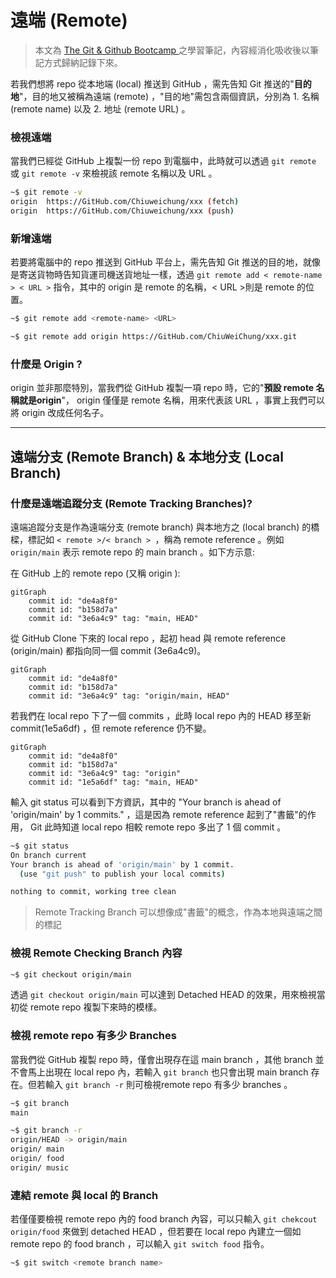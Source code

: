 # 遠端 (Remote) 

> 本文為 [The Git & Github Bootcamp
](https://www.udemy.com/course/git-and-github-bootcamp/
) 之學習筆記，內容經消化吸收後以筆記方式歸納記錄下來。

若我們想將 repo 從本地端 (local) 推送到 GitHub ，需先告知 Git 推送的"**目的地**"，目的地又被稱為遠端 (remote) ，"目的地"需包含兩個資訊，分別為 1. 名稱 (remote name) 以及 2. 地址 (remote URL) 。

### **檢視遠端**

當我們已經從 GitHub 上複製一份 repo 到電腦中，此時就可以透過 `git remote` 或 `git remote -v` 來檢視該 remote 名稱以及 URL 。

```bash
~$ git remote -v
origin  https://GitHub.com/Chiuweichung/xxx (fetch)
origin  https://GitHub.com/Chiuweichung/xxx (push)
```

### **新增遠端**

若要將電腦中的 repo 推送到 GitHub 平台上，需先告知 Git 推送的目的地，就像是寄送貨物時告知貨運司機送貨地址一樣，透過 `git remote add < remote-name > < URL >` 指令，其中的 origin 是 remote 的名稱，< URL >則是 remote 的位置。

```bash
~$ git remote add <remote-name> <URL>
```

```bash
~$ git remote add origin https://GitHub.com/ChiuWeiChung/xxx.git
```

### **什麼是 Origin** ?

origin 並非那麼特別，當我們從 GitHub 複製一項 repo 時，它的"**預設 remote 名稱就是origin**"， origin 僅僅是 remote 名稱，用來代表該 URL ，事實上我們可以將 origin 改成任何名子。

---

## 遠端分支 (Remote Branch) & 本地分支 (Local Branch)

### **什麼是遠端追蹤分支 (Remote Tracking Branches)**?

遠端追蹤分支是作為遠端分支 (remote branch) 與本地方之 (local branch) 的橋樑，標記如 `< remote >/< branch > `，稱為 remote reference 。例如 `origin/main` 表示 remote repo 的 main branch 。如下方示意:

在 GitHub 上的 remote repo (又稱 origin ):

```mermaid       
gitGraph
    commit id: "de4a8f0"
    commit id: "b158d7a"
    commit id: "3e6a4c9" tag: "main, HEAD"
```

從 GitHub Clone 下來的 local repo ，起初 head 與 remote reference (origin/main) 都指向同一個 commit (3e6a4c9)。

```mermaid    
gitGraph
    commit id: "de4a8f0"
    commit id: "b158d7a"
    commit id: "3e6a4c9" tag: "origin/main, HEAD"
```

若我們在 local repo 下了一個 commits ，此時 local repo 內的 HEAD 移至新commit(1e5a6df) ，但 remote reference 仍不變。

```mermaid
gitGraph
    commit id: "de4a8f0"
    commit id: "b158d7a"
    commit id: "3e6a4c9" tag: "origin"
    commit id: "1e5a6df" tag: "main, HEAD"
```

輸入 git status 可以看到下方資訊，其中的 "Your branch is ahead of 'origin/main' by 1 commits." ，這是因為 remote reference 起到了"書籤"的作用， Git 此時知道 local repo 相較 remote repo 多出了 1 個 commit 。

```bash
~$ git status
On branch current
Your branch is ahead of 'origin/main' by 1 commit.
  (use "git push" to publish your local commits)

nothing to commit, working tree clean
```

> Remote Tracking Branch 可以想像成"書籤"的概念，作為本地與遠端之間的標記

### **檢視 Remote Checking Branch 內容**

```bash
~$ git checkout origin/main
```

透過 `git checkout origin/main` 可以達到 Detached HEAD 的效果，用來檢視當初從 remote repo 複製下來時的模樣。

### **檢視 remote repo 有多少 Branches**

當我們從 GitHub 複製 repo 時，僅會出現存在這 main branch ，其他 branch 並不會馬上出現在 local repo 內，若輸入 `git branch` 也只會出現 main branch 存在。但若輸入 `git branch -r` 則可檢視remote repo 有多少 branches 。

```bash
~$ git branch 
main

~$ git branch -r
origin/HEAD -> origin/main
origin/ main
origin/ food 
origin/ music
```

### **連結 remote 與 local 的 Branch**

若僅僅要檢視 remote repo 內的 food branch 內容，可以只輸入 `git chekcout origin/food` 來做到 detached HEAD ，但若要在 local repo 內建立一個如 remote repo 的 food branch ，可以輸入 `git switch food` 指令。

```bash
~$ git switch <remote branch name>
```
